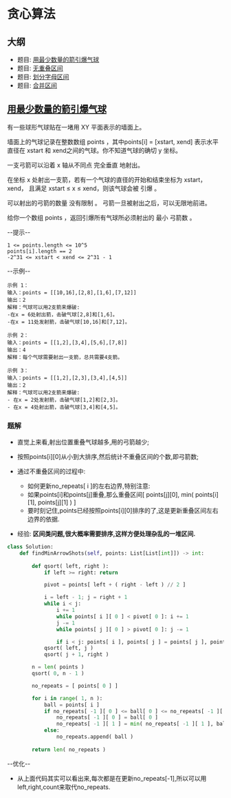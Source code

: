 # 贪心算法

## 大纲

- 题目: [用最少数量的箭引爆气球](https://leetcode.cn/problems/minimum-number-of-arrows-to-burst-balloons/description/)
- 题目: [无重叠区间](https://leetcode.cn/problems/non-overlapping-intervals/description/)
- 题目: [划分字母区间](https://leetcode.cn/problems/partition-labels/description/)
- 题目: [合并区间](https://leetcode.cn/problems/merge-intervals/description/)

## [用最少数量的箭引爆气球](https://leetcode.cn/problems/minimum-number-of-arrows-to-burst-balloons/description/)

有一些球形气球贴在一堵用 XY 平面表示的墙面上。

墙面上的气球记录在整数数组 points ，其中points[i] = [xstart, xend] 表示水平直径在 xstart 和 xend之间的气球。你不知道气球的确切 y 坐标。

一支弓箭可以沿着 x 轴从不同点 完全垂直 地射出。

在坐标 x 处射出一支箭，若有一个气球的直径的开始和结束坐标为 xstart，xend， 且满足  xstart ≤ x ≤ xend，则该气球会被 引爆 。

可以射出的弓箭的数量 没有限制 。 弓箭一旦被射出之后，可以无限地前进。

给你一个数组 points ，返回引爆所有气球所必须射出的 最小 弓箭数 。

--提示--
```
1 <= points.length <= 10^5
points[i].length == 2
-2^31 <= xstart < xend <= 2^31 - 1
```

--示例--
```
示例 1：
输入：points = [[10,16],[2,8],[1,6],[7,12]]
输出：2
解释：气球可以用2支箭来爆破:
-在x = 6处射出箭，击破气球[2,8]和[1,6]。
-在x = 11处发射箭，击破气球[10,16]和[7,12]。

示例 2：
输入：points = [[1,2],[3,4],[5,6],[7,8]]
输出：4
解释：每个气球需要射出一支箭，总共需要4支箭。

示例 3：
输入：points = [[1,2],[2,3],[3,4],[4,5]]
输出：2
解释：气球可以用2支箭来爆破:
- 在x = 2处发射箭，击破气球[1,2]和[2,3]。
- 在x = 4处射出箭，击破气球[3,4]和[4,5]。
```

### 题解

* 直觉上来看,射出位置重叠气球越多,用的弓箭越少;

* 按照points[i][0]从小到大排序,然后统计不重叠区间的个数,即弓箭数;
* 通过不重叠区间的过程中:
  * 如何更新no_repeats[ i ]的左右边界,特别注意:
  * 如果points[i]和points[j]重叠,那么重叠区间[ points[j][0], min( points[i][1], points[j][1] ) ]
  * 要时刻记住,points已经按照points[i][0]排序的了,这是更新重叠区间左右边界的依据.


* 经验: **区间类问题,很大概率需要排序,这样方便处理杂乱的一堆区间.**

```python
class Solution:
    def findMinArrowShots(self, points: List[List[int]]) -> int:
        
        def qsort( left, right ):
            if left >= right: return

            pivot = points[ left + ( right - left ) // 2 ]

            i = left - 1; j = right + 1
            while i < j:
                i += 1
                while points[ i ][ 0 ] < pivot[ 0 ]: i += 1
                j -= 1
                while points[ j ][ 0 ] > pivot[ 0 ]: j -= 1

                if i < j: points[ i ], points[ j ] = points[ j ], points[ i ]
            qsort( left, j )
            qsort( j + 1, right )

        n = len( points )
        qsort( 0, n - 1 )

        no_repeats = [ points[ 0 ] ]

        for i in range( 1, n ):
            ball = points[ i ]
            if no_repeats[ -1 ][ 0 ] <= ball[ 0 ] <= no_repeats[ -1 ][ 1 ]:
                no_repeats[ -1 ][ 0 ] = ball[ 0 ]
                no_repeats[ -1 ][ 1 ] = min( no_repeats[ -1 ][ 1 ], ball[ 1 ] )
            else:
                no_repeats.append( ball )
        
        return len( no_repeats )
```

--优化--
* 从上面代码其实可以看出来,每次都是在更新no_repeats[-1],所以可以用left,right,count来取代no_repeats.